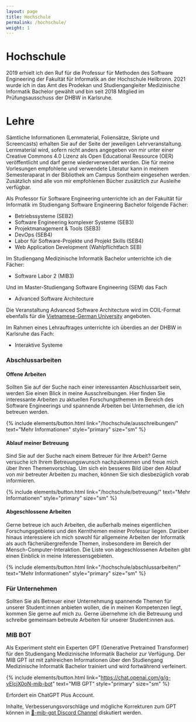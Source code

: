 ```yaml
---
layout: page
title: Hochschule
permalink: /hochschule/
weight: 1
---
```


# Hochschule 

2019 erhielt ich den Ruf für die Professur für Methoden des Software Engineering der Fakultät für Informatik an der Hochschule Heilbronn. 2021 wurde ich in das Amt des Prodekan und Studiengangleiter Medizinische Informatik Bachelor gewählt und bin seit 2018 Mitglied im Prüfungsausschuss der DHBW in Karlsruhe.  

# Lehre

Sämtliche Informationen (Lernmaterial, Foliensätze, Skripte und Screencasts) erhalten Sie auf der Seite der jeweiligen Lehrveranstaltung. Lernmaterial wird, sofern nicht anders angegeben von mir unter einer Creative Commons 4.0 Lizenz als Open Educational Ressource (OER) veröffentlicht und darf gerne wiederverwendet werden. Die für meine Vorlesungen empfohlene und verwendete Literatur kann in meinem Semesteraparat in der Bibliothek am Campus Sontheim eingesehen werden. Zusätzlich sind alle von mir empfohlenen Bücher zusätzlich zur Ausleihe verfügbar. 

Als Professor für Software Engineering unterrichte ich an der Fakultät für Informatik im Studiengang Software Engineering Bachelor folgende Fächer: 

- Betriebssysteme (SEB2)
- Software Engineering komplexer Systeme (SEB3)
- Projektmanagement & Tools (SEB3)
- DevOps (SEB4)
- Labor für Software-Projekte und Projekt Skills (SEB4)
- Web Application Development (Wahlpflichtfach SEB)

Im Studiengang Medizinische Informatik Bachelor unterrichte ich die Fächer: 

- Software Labor 2 (MIB3)

Und im Master-Studiengang Software Engineering (SEM) das Fach 

- Advanced Software Architecture

Die Veranstaltung Advanced Software Architecture wird im COIL-Format ebenfalls für die [Vietnamese-German University](https://vgu.edu.vn/) angeboten. 

Im Rahmen eines Lehrauftrages unterrichte ich überdies an der DHBW in Karlsruhe das Fach:

- Interaktive Systeme 

### Abschlussarbeiten 

#### Offene Arbeiten
Sollten Sie auf der Suche nach einer interessanten Abschlussarbeit sein, werden Sie einen Blick in meine Ausschreibungen. Hier finden Sie interessante Arbeiten zu aktuellen Forschungsthemen im Bereich des Software Engineerings und spannende Arbeiten bei Unternehmen, die ich betreuen werden.

{% include elements/button.html link="/hochschule/ausschreibungen/" text="Mehr Informationen" style="primary" size="sm" %}

#### Ablauf meiner Betreuung

Sind Sie auf der Suche nach einem Betreuer für Ihre Arbeit? Gerne versuche ich Ihrem Betreuungswunsch nachzukommen und freue mich über Ihren Themenvorschlag. Um sich ein besseres Bild über den Ablauf von mir betreuter Arbeiten zu machen, können Sie sich diesbezüglich vorab informieren.

{% include elements/button.html link="/hochschule/betreuung/" text="Mehr Informationen" style="primary" size="sm" %}


#### Abgeschlossene Arbeiten

Gerne betreue ich auch Arbeiten, die außerhalb meines eigentlichen Forschungsgebietes und den Kernthemen meiner Professur liegen. Darüber hinaus interessiere ich mich sowohl für allgemeine Arbeiten der Informatik als auch fächerübergreifende Themen, insbesondere im Bereich der Mensch-Computer-Interaktion. Die Liste von abgeschlossenen Arbeiten gibt einen Einblick in meine Interessensgebieten.  

{% include elements/button.html link="/hochschule/abschlussarbeiten/" text="Mehr Informationen" style="primary" size="sm" %}

### Für Unternehmen 

Sollten Sie als Betreuer einer Unternehmung spannende Themen für unserer Student:innen anbieten wollen, die in meinen Kompetenzen liegt, kommen Sie gerne auf mich zu. Gerne übernehme ich die Betreuung und schreibe gemeinsam betreute Arbeiten für unserer Student:innen aus.


### MIB BOT

Als Experiment steht ein Experten GPT (Generative Pretrained Transformer) für den Studiengang Medizinische Informatik Bachelor zur Verfügung. Der MIB GPT ist mit zahlreichen Informationen über den Studiengang Medizinische Informatik Bachelor trainiert und wird fortwährend verfeinert.

{% include elements/button.html link="https://chat.openai.com/g/g-vElcjX0oN-mib-bot" text="MIB GPT" style="primary" size="sm" %}

Erfordert ein ChatGPT Plus Account.

Inhalte, Verbesserungsvorschläge und mögliche Korrekturen zum GPT können in [🩻-mib-gpt Discord Channel](https://discord.gg/CtQMMrsQ) diskutiert werden.